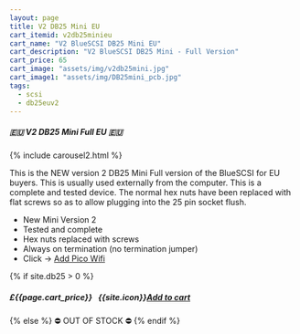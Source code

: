 ```yaml
---
layout: page
title: V2 DB25 Mini EU
cart_itemid: v2db25minieu
cart_name: "V2 BlueSCSI DB25 Mini EU"
cart_description: "V2 BlueSCSI DB25 Mini - Full Version"
cart_price: 65
cart_image: "assets/img/v2db25mini.jpg"
cart_image1: "assets/img/DB25mini_pcb.jpg"
tags: 
  - scsi
  - db25euv2
---
```


##### 🇪🇺 V2 DB25 Mini Full EU 🇪🇺

{% include carousel2.html %}

This is the NEW version 2 DB25 Mini Full version of the BlueSCSI for EU buyers. This is usually used externally from the computer. This is a complete and tested device. The normal hex nuts have been replaced with flat screws so as to allow plugging into the 25 pin socket flush.

* New Mini Version 2
* Tested and complete
* Hex nuts replaced with screws
* Always on termination (no termination jumper)
* Click &#8594; [Add Pico Wifi](/picowifi)

{% if site.db25 > 0 %}
##### £{{page.cart_price}} &nbsp; {{site.icon}}[Add to cart](/cart#{{page.cart_itemid}})
{% else %}
&#9940; OUT OF STOCK &#9940;
{% endif %}